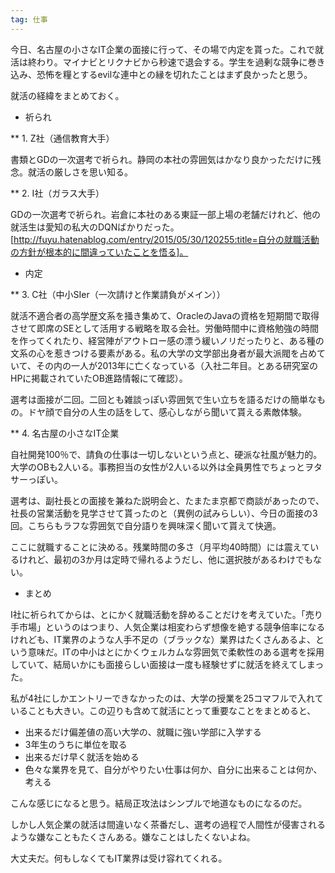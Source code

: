```yaml
---
tag: 仕事
---
```


今日、名古屋の小さなIT企業の面接に行って、その場で内定を貰った。これで就活は終わり。マイナビとリクナビから秒速で退会する。学生を過剰な競争に巻き込み、恐怖を糧とするevilな連中との縁を切れたことはまず良かったと思う。

就活の経緯をまとめておく。

* 祈られ

** 1. Z社（通信教育大手）

書類とGDの一次選考で祈られ。静岡の本社の雰囲気はかなり良かっただけに残念。就活の厳しさを思い知る。

** 2. I社（ガラス大手）

GDの一次選考で祈られ。岩倉に本社のある東証一部上場の老舗だけれど、他の就活生は愛知の私大のDQNばかりだった。[http://fuyu.hatenablog.com/entry/2015/05/30/120255:title=自分の就職活動の方針が根本的に間違っていたことを悟る]。

* 内定

** 3. C社（中小SIer（一次請けと作業請負がメイン））

就活不適合者の高学歴文系を掻き集めて、OracleのJavaの資格を短期間で取得させて即席のSEとして活用する戦略を取る会社。労働時間中に資格勉強の時間を作ってくれたり、経営陣がアウトロー感の漂う緩いノリだったりと、ある種の文系の心を惹きつける要素がある。私の大学の文学部出身者が最大派閥を占めていて、その内の一人が2013年に亡くなっている（入社二年目。とある研究室のHPに掲載されていたOB進路情報にて確認）。

選考は面接が二回。二回とも雑談っぽい雰囲気で生い立ちを語るだけの簡単なもの。ドヤ顔で自分の人生の話をして、感心しながら聞いて貰える素敵体験。

** 4. 名古屋の小さなIT企業

自社開発100％で、請負の仕事は一切しないという点と、硬派な社風が魅力的。大学のOBも2人いる。事務担当の女性が2人いる以外は全員男性でちょっとヲタサーっぽい。

選考は、副社長との面接を兼ねた説明会と、たまたま京都で商談があったので、社長の営業活動を見学させて貰ったのと（異例の試みらしい）、今日の面接の3回。こちらもラフな雰囲気で自分語りを興味深く聞いて貰えて快適。

ここに就職することに決める。残業時間の多さ（月平均40時間）には震えているけれど、最初の3か月は定時で帰れるようだし、他に選択肢があるわけでもない。

* まとめ

I社に祈られてからは、とにかく就職活動を辞めることだけを考えていた。「売り手市場」というのはつまり、人気企業は相変わらず想像を絶する競争倍率になるけれども、IT業界のような人手不足の（ブラックな）業界はたくさんあるよ、という意味だ。ITの中小はとにかくウェルカムな雰囲気で柔軟性のある選考を採用していて、結局いかにも面接らしい面接は一度も経験せずに就活を終えてしまった。

私が4社にしかエントリーできなかったのは、大学の授業を25コマフルで入れていることも大きい。この辺りも含めて就活にとって重要なことをまとめると、

+ 出来るだけ偏差値の高い大学の、就職に強い学部に入学する
+ 3年生のうちに単位を取る
+ 出来るだけ早く就活を始める
+ 色々な業界を見て、自分がやりたい仕事は何か、自分に出来ることは何か、考える

こんな感じになると思う。結局正攻法はシンプルで地道なものになるのだ。

しかし人気企業の就活は間違いなく茶番だし、選考の過程で人間性が侵害されるような嫌なこともたくさんある。嫌なことはしたくないよね。

大丈夫だ。何もしなくてもIT業界は受け容れてくれる。